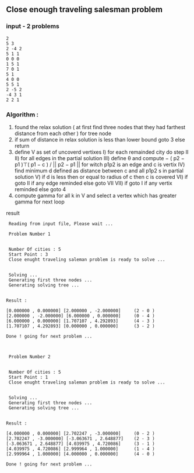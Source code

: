 ## Close enough traveling salesman problem

### input - 2 problems

```
2
5 3
2 -4 2
5 1 1
0 0 0
1 5 1
7 0 1
5 1
4 0 0
5 5 1
2 -5 2
-4 3 1
2 2 1
```
### Algorithm :
1) found the relax solution ( at first find three nodes that they had farthest distance from each other ) for tree node
2) if sum of distance in relax solution is less than lower bound goto 3 else return
3) define V as set of uncoverd vertixes
    I)      for each remainded city do step II
    II)     for all edges in the partial solution
    III)    define θ and compute − ( p2 − p1 )⊤( p1 − c ) / || p2 − p1 || for witch p1p2 is an edge and c is vertix
    IV)   find minimum d defined as distance between c and all p1p2 s in partial solution
    V)    if d is less then or equal to radius of c then c is covered
    VI)   if goto II if any edge reminded else goto VII
    VII)  if goto I if any vertix reminded else goto 4
4) compute gamma for all k in V and select a vertex which has greater gamma for next loop


result
```
 Reading from input file, Please wait ...

 Problem Number 1


 Number Of cities : 5
 Start Point : 3
 Close enught traveling saleman problem is ready to solve ...


 Solving ...
 Generating first three nodes ...
 Generating solving tree ...


Result :

[0.000000 , 0.000000] [2.000000 , -2.000000]     (2 - 0 )
[2.000000 , -2.000000] [6.000000 , 0.000000]     (0 - 4 )
[6.000000 , 0.000000] [1.707107 , 4.292893]      (4 - 3 )
[1.707107 , 4.292893] [0.000000 , 0.000000]      (3 - 2 )

Done ! going for next problem ...



 Problem Number 2


 Number Of cities : 5
 Start Point : 1
 Close enught traveling saleman problem is ready to solve ...


 Solving ...
 Generating first three nodes ...
 Generating solving tree ...


Result :

[4.000000 , 0.000000] [2.702247 , -3.000000]     (0 - 2 )
[2.702247 , -3.000000] [-3.063671 , 2.648877]    (2 - 3 )
[-3.063671 , 2.648877] [4.039975 , 4.720086]     (3 - 1 )
[4.039975 , 4.720086] [2.999964 , 1.000000]      (1 - 4 )
[2.999964 , 1.000000] [4.000000 , 0.000000]      (4 - 0 )

Done ! going for next problem ...


```

